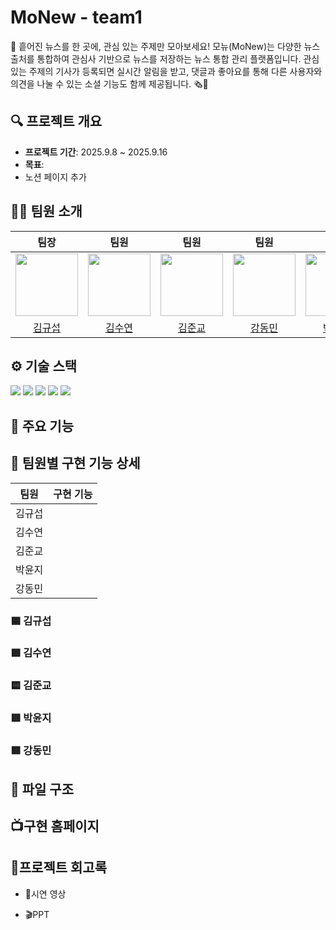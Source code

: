 # MoNew - team1
📰 흩어진 뉴스를 한 곳에, 관심 있는 주제만 모아보세요!
모뉴(MoNew)는 다양한 뉴스 출처를 통합하여 관심사 기반으로 뉴스를 저장하는 뉴스 통합 관리 플랫폼입니다.
관심 있는 주제의 기사가 등록되면 실시간 알림을 받고, 댓글과 좋아요를 통해 다른 사용자와 의견을 나눌 수 있는 소셜 기능도 함께 제공됩니다. 🗞️💬

## 🔍 프로젝트 개요
- **프로젝트 기간**: 2025.9.8 ~ 2025.9.16
- **목표**: 
- 노션 페이지 추가

## 🧑‍💻 팀원 소개
|              팀장               |                     팀원                       |                     팀원                      |                   팀원                  |                   팀원                  |
| :--------------------------------------------------------------------------: | :---------------------------------------------------------------------------: | :--------------------------------------------------------------------------: | :--------------------------------------------------------------------------: | :--------------------------------------------------------------------------: |
| <img src="https://avatars.githubusercontent.com/u/163991739?v=4" width="100"> | <img src="https://avatars.githubusercontent.com/u/217873189?v=4" width="100"> | <img src="https://avatars.githubusercontent.com/u/166792449?v=4" width="100"> | <img src="https://avatars.githubusercontent.com/u/217938046?v=4" width="100"> | <img src="https://avatars.githubusercontent.com/u/114233449?v=4" width="100"> |
| [김규섭](https://github.com/KarubiOhayo) | [김수연](https://github.com/sooyeonz) | [김준교](https://github.com/rlawnsry) | [강동민](https://github.com/DONGMIN-777) | [박윤지](https://github.com/yunji1014) |


## ⚙️ 기술 스택
<div align=left> 
  <img src="https://img.shields.io/badge/java-007396?style=for-the-badge&logo=java&logoColor=white">
  <img src="https://img.shields.io/badge/spring-6DB33F?style=for-the-badge&logo=spring&logoColor=white">
  <img src="https://img.shields.io/badge/postgres-%23316192.svg?style=for-the-badge&logo=postgresql&logoColor=white">
  <img src="https://img.shields.io/badge/github-181717?style=for-the-badge&logo=github&logoColor=white">
  <img src="https://img.shields.io/badge/git-F05032?style=for-the-badge&logo=git&logoColor=white">
</div>

## 📍 주요 기능



## 🧩 팀원별 구현 기능 상세
| 팀원 | 구현 기능 |
|------|----------|
| 김규섭 | |
| 김수연 | |
| 김준교 | |
| 박윤지 | |
| 강동민 |  |

### 🟦 김규섭

### 🟩 김수연

### 🟨 김준교

### 🟥 박윤지

### 🟪 강동민


## 📂 파일 구조


## 📺구현 홈페이지



## 📑프로젝트 회고록

- 🎥시연 영상


- 🎬PPT
